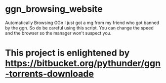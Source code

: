 # ggn_browsing_website
Automatically Browsing GGn
I just got a mg from my friend who got banned by the ggn. So do be careful using this script.
You can change the speed and the browser so the manager won't suspect you.

# This project is enlightened by https://bitbucket.org/pythunder/ggn-torrents-downloade
